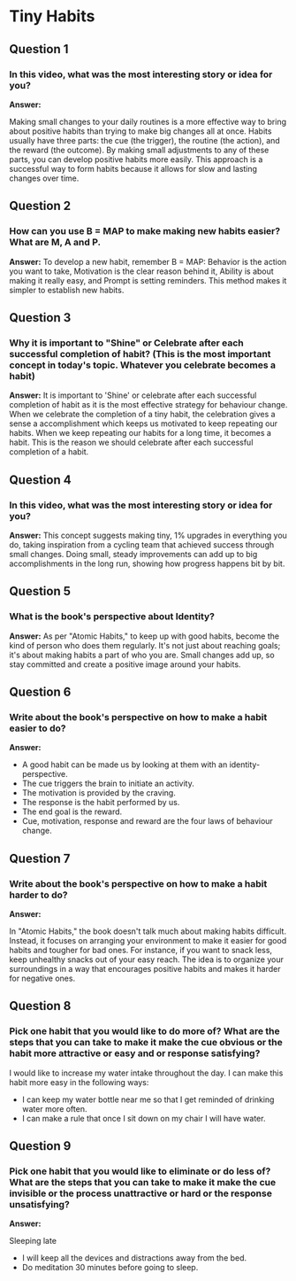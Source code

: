 # Tiny Habits

## Question 1

### In this video, what was the most interesting story or idea for you?

**Answer:**

Making small changes to your daily routines is a more effective way to bring about positive habits than trying to make big changes all at once. Habits usually have three parts: the cue (the trigger), the routine (the action), and the reward (the outcome). By making small adjustments to any of these parts, you can develop positive habits more easily. This approach is a successful way to form habits because it allows for slow and lasting changes over time.

## Question 2

### How can you use B = MAP to make making new habits easier? What are M, A and P.

**Answer:**
To develop a new habit, remember B = MAP: Behavior is the action you want to take, Motivation is the clear reason behind it, Ability is about making it really easy, and Prompt is setting reminders. This method makes it simpler to establish new habits.

## Question 3

### Why it is important to "Shine" or Celebrate after each successful completion of habit? (This is the most important concept in today's topic. Whatever you celebrate becomes a habit)

**Answer:**
It is important to 'Shine' or celebrate after each successful completion of habit as it is the most effective strategy for behaviour change. When we celebrate the completion of a tiny habit, the celebration gives a sense a accomplishment which keeps us motivated to keep repeating our habits. When we keep repeating our habits for a long time, it becomes a habit. This is the reason we should celebrate after each successful completion of a habit.

## Question 4

### In this video, what was the most interesting story or idea for you?

**Answer:**
This concept suggests making tiny, 1% upgrades in everything you do, taking inspiration from a cycling team that achieved success through small changes. Doing small, steady improvements can add up to big accomplishments in the long run, showing how progress happens bit by bit.

## Question 5

### What is the book's perspective about Identity?

**Answer:**
As per "Atomic Habits," to keep up with good habits, become the kind of person who does them regularly. It's not just about reaching goals; it's about making habits a part of who you are. Small changes add up, so stay committed and create a positive image around your habits.

## Question 6

### Write about the book's perspective on how to make a habit easier to do?

**Answer:**

- A good habit can be made us by looking at them with an identity-perspective.
- The cue triggers the brain to initiate an activity.
- The motivation is provided by the craving.
- The response is the habit performed by us.
- The end goal is the reward.
- Cue, motivation, response and reward are the four laws of behaviour change.

## Question 7

### Write about the book's perspective on how to make a habit harder to do?

**Answer:**

In "Atomic Habits," the book doesn't talk much about making habits difficult. Instead, it focuses on arranging your environment to make it easier for good habits and tougher for bad ones. For instance, if you want to snack less, keep unhealthy snacks out of your easy reach. The idea is to organize your surroundings in a way that encourages positive habits and makes it harder for negative ones.

## Question 8

### Pick one habit that you would like to do more of? What are the steps that you can take to make it make the cue obvious or the habit more attractive or easy and or response satisfying?

I would like to increase my water intake throughout the day. I can make this habit more easy in the following ways:

- I can keep my water bottle near me so that I get reminded of drinking water more often.
- I can make a rule that once I sit down on my chair I will have water.

## Question 9

### Pick one habit that you would like to eliminate or do less of? What are the steps that you can take to make it make the cue invisible or the process unattractive or hard or the response unsatisfying?

**Answer:**

Sleeping late

- I will keep all the devices and distractions away from the bed.
- Do meditation 30 minutes before going to sleep.

